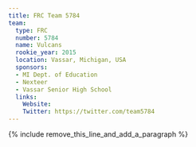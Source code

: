 ```yaml
---
title: FRC Team 5784
team:
  type: FRC
  number: 5784
  name: Vulcans
  rookie_year: 2015
  location: Vassar, Michigan, USA
  sponsors:
  - MI Dept. of Education
  - Nexteer
  - Vassar Senior High School
  links:
    Website:
    Twitter: https://twitter.com/team5784
---
```


{% include remove_this_line_and_add_a_paragraph %}
